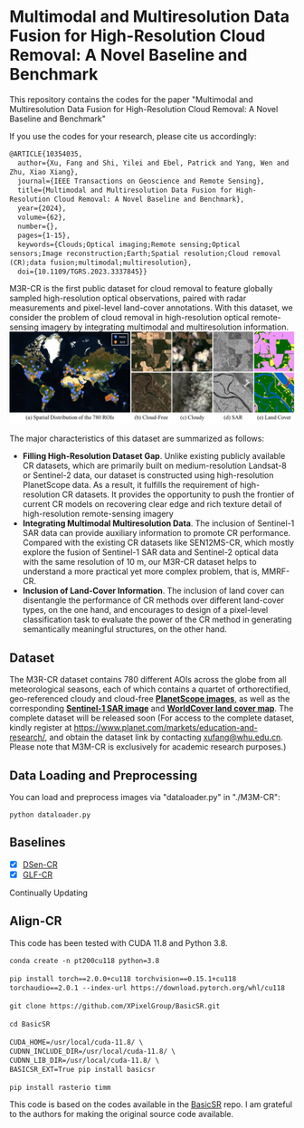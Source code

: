 # Multimodal and Multiresolution Data Fusion for High-Resolution Cloud Removal: A Novel Baseline and Benchmark
This repository contains the codes for the paper "Multimodal and Multiresolution Data Fusion for High-Resolution Cloud Removal: A Novel Baseline and Benchmark" 

If you use the codes for your research, please cite us accordingly:

```
@ARTICLE{10354035,
  author={Xu, Fang and Shi, Yilei and Ebel, Patrick and Yang, Wen and Zhu, Xiao Xiang},
  journal={IEEE Transactions on Geoscience and Remote Sensing}, 
  title={Multimodal and Multiresolution Data Fusion for High-Resolution Cloud Removal: A Novel Baseline and Benchmark}, 
  year={2024},
  volume={62},
  number={},
  pages={1-15},
  keywords={Clouds;Optical imaging;Remote sensing;Optical sensors;Image reconstruction;Earth;Spatial resolution;Cloud removal (CR);data fusion;multimodal;multiresolution},
  doi={10.1109/TGRS.2023.3337845}}
```

M3R-CR is the first public dataset for cloud removal to feature globally sampled high-resolution optical observations, paired with radar measurements and pixel-level land-cover annotations. With this dataset, we consider the problem of cloud removal in high-resolution optical remote-sensing imagery by integrating multimodal and multiresolution information.
![dataset](./figs/dataset-r1.png)

The major characteristics of this dataset are summarized as follows:

- **Filling High-Resolution Dataset Gap**. Unlike existing publicly available CR datasets, which are primarily built on medium-resolution Landsat-8 or Sentinel-2 data, our dataset is constructed using high-resolution PlanetScope data. As a result, it fulfills the requirement of high-resolution CR datasets. It provides the opportunity to push the frontier of current CR models on recovering clear edge and rich texture
detail of high-resolution remote-sensing imagery
- **Integrating Multimodal Multiresolution Data**. The inclusion of Sentinel-1 SAR data can provide auxiliary information to promote CR performance. Compared with the existing CR datasets like SEN12MS-CR, which mostly explore the fusion of Sentinel-1 SAR data and Sentinel-2 optical data with the same resolution of 10 m, our M3R-CR dataset helps to understand a more practical yet more complex problem, that is, MMRF-CR.  
- **Inclusion of Land-Cover Information**. The inclusion of land cover can disentangle the performance of CR methods over different land-cover types, on the one hand, and encourages to design of a pixel-level classification task to evaluate the power of the CR method in generating semantically meaningful structures, on the other hand.


## Dataset

The M3R-CR dataset contains 780 different AOIs across the globe from all meteorological seasons, each of which contains a quartet of orthorectified, geo-referenced cloudy and cloud-free [**PlanetScope images**](https://developers.planet.com/docs/apis/data/), as well as the corresponding [**Sentinel-1 SAR image**](https://sentinels.copernicus.eu/web/sentinel/missions/sentinel-1) and [**WorldCover land cover map**](https://worldcover2020.esa.int/). The complete dataset will be released soon (For access to the complete dataset, kindly register at https://www.planet.com/markets/education-and-research/, and obtain the dataset link by contacting xufang@whu.edu.cn. Please note that M3M-CR is exclusively for academic research purposes.)

## Data Loading and Preprocessing

You can load and preprocess images via "dataloader.py" in "./M3M-CR":

```
python dataloader.py
```

## Baselines

- [x] [DSen-CR](https://www.sciencedirect.com/science/article/pii/S0924271620301398)
- [x] [GLF-CR](https://www.sciencedirect.com/science/article/pii/S0924271622002064)

Continually Updating

## Align-CR

This code has been tested with CUDA 11.8 and Python 3.8.

```
conda create -n pt200cu118 python=3.8

pip install torch==2.0.0+cu118 torchvision==0.15.1+cu118 torchaudio==2.0.1 --index-url https://download.pytorch.org/whl/cu118

git clone https://github.com/XPixelGroup/BasicSR.git

cd BasicSR

CUDA_HOME=/usr/local/cuda-11.8/ \
CUDNN_INCLUDE_DIR=/usr/local/cuda-11.8/ \
CUDNN_LIB_DIR=/usr/local/cuda-11.8/ \
BASICSR_EXT=True pip install basicsr

pip install rasterio timm 
```
This code is based on the codes available in the [BasicSR](https://github.com/XPixelGroup/BasicSR) repo. I am grateful to the authors for making the original source code available.
